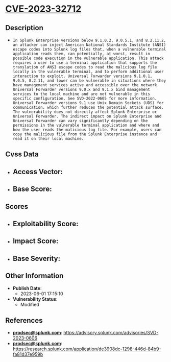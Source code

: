 
# [CVE-2023-32712](https://advisory.splunk.com/advisories/SVD-2023-0606)

## Description

- `In Splunk Enterprise versions below 9.1.0.2, 9.0.5.1, and 8.2.11.2, an attacker can inject American National Standards Institute (ANSI) escape codes into Splunk log files that, when a vulnerable terminal application reads them, can potentially, at worst, result in possible code execution in the vulnerable application. This attack requires a user to use a terminal application that supports the translation of ANSI escape codes to read the malicious log file locally in the vulnerable terminal, and to perform additional user interaction to exploit.
Universal Forwarder versions 9.1.0.1, 9.0.5, 8.2.11, and lower can be vulnerable in situations where they have management services active and accessible over the network. Universal Forwarder versions 9.0.x and 9.1.x bind management services to the local machine and are not vulnerable in this specific configuration. See SVD-2022-0605 for more information. Universal Forwarder versions 9.1 use Unix Domain Sockets (UDS) for communication, which further reduces the potential attack surface.
The vulnerability does not directly affect Splunk Enterprise or Universal Forwarder. The indirect impact on Splunk Enterprise and Universal Forwarder can vary significantly depending on the permissions in the vulnerable terminal application and where and how the user reads the malicious log file. For example, users can copy the malicious file from the Splunk Enterprise instance and read it on their local machine.`

## Cvss Data

- **Access Vector**:
  - 
- **Base Score**:
  - 

## Scores

- **Exploitability Score**:
  - 
- **Impact Score**:
  - 
- **Base Severity**:
  - 

## Other Information

- **Publish Date**:
  - 2023-06-01 17:15:10
- **Vulnerability Status**:
  - Modified

## References

- **prodsec@splunk.com**: https://advisory.splunk.com/advisories/SVD-2023-0606
- **prodsec@splunk.com**: https://research.splunk.com/application/de3908dc-1298-446d-84b9-fa81d37e959b
